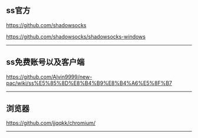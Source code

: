 

## ss官方

https://github.com/shadowsocks

https://github.com/shadowsocks/shadowsocks-windows

---

## ss免费账号以及客户端

https://github.com/Alvin9999/new-pac/wiki/ss%E5%85%8D%E8%B4%B9%E8%B4%A6%E5%8F%B7


---

## 浏览器

https://github.com/jjqqkk/chromium/


---








